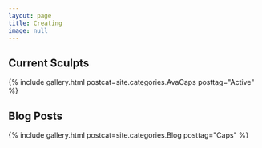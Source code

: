 ```yaml
---
layout: page
title: Creating
image: null
---
```


<h2>Current Sculpts</h2>

{% include gallery.html postcat=site.categories.AvaCaps posttag="Active" %}

<h2>Blog Posts</h2>

{% include gallery.html postcat=site.categories.Blog posttag="Caps" %}